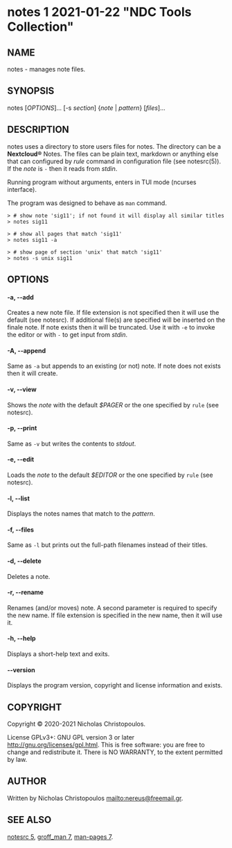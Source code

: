 # notes 1 2021-01-22 "NDC Tools Collection"
## NAME
notes - manages note files.

## SYNOPSIS
notes [*OPTIONS*]... [-s *section*] {*note* | *pattern*} [*files*]...

## DESCRIPTION
notes uses a directory to store users files for notes. The directory can be
a **Nextcloud®** Notes. The files can be plain text, markdown or anything else that
can configured by *rule* command in configuration file (see notesrc(5)).
If the *note* is `-` then it reads from *stdin*.

Running program without arguments, enters in TUI mode (ncurses interface).

The program was designed to behave as `man` command.

```
> # show note 'sig11'; if not found it will display all similar titles
> notes sig11

> # show all pages that match 'sig11'
> notes sig11 -a

> # show page of section 'unix' that match 'sig11'
> notes -s unix sig11
```

## OPTIONS

#### -a, --add
Creates a new note file. If file extension is not specified then it will use the
default (see notesrc). If additional file(s) are specified will be inserted on
the finale note. If note exists then it will be truncated.
Use it with `-e` to invoke the editor or with `-` to get input from *stdin*.

#### -A, --append
Same as `-a` but appends to an existing (or not) note. If note does not exists
then it will create.

#### -v, --view
Shows the *note* with the default *$PAGER* or the one specified by `rule` (see
notesrc).

#### -p, --print
Same as `-v` but writes the contents to *stdout*.

#### -e, --edit
Loads the *note* to the default *$EDITOR* or the one specified by `rule` (see
notesrc).

#### -l, --list
Displays the notes names that match to the *pattern*.

#### -f, --files
Same as `-l` but prints out the full-path filenames instead of their titles.

#### -d, --delete
Deletes a note.

#### -r, --rename
Renames (and/or moves) note. A second parameter is required to specify the new
name. If file extension is specified in the new name, then it will use it.

#### -h, --help
Displays a short-help text and exits.

#### --version
Displays the program version, copyright and license information and exists.

## COPYRIGHT
Copyright © 2020-2021 Nicholas Christopoulos.

License GPLv3+: GNU GPL version 3 or later <http://gnu.org/licenses/gpl.html>.
This is free software: you are free to change and redistribute it.
There is NO WARRANTY, to the extent permitted by law.

## AUTHOR
Written by Nicholas Christopoulos <mailto:nereus@freemail.gr>.

## SEE ALSO
[notesrc 5](man),
[groff_man 7](man), [man-pages 7](man).

